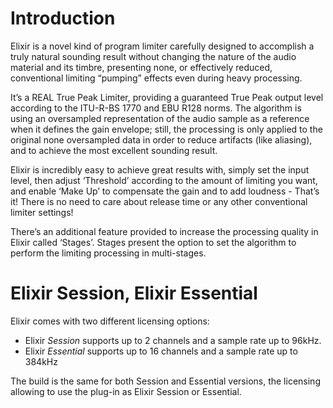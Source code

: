 # Introduction

Elixir is a novel kind of program limiter carefully designed to accomplish a truly natural sounding result without changing the nature of the audio material and its timbre, presenting none, or effectively reduced, conventional limiting “pumping” effects even during heavy processing.

It’s a REAL True Peak Limiter, providing a guaranteed True Peak output level according to the ITU-R-BS 1770 <!-- , the ITU-R-BS 1770-3 --> and EBU R128 norms.
The algorithm is using an oversampled representation of the audio sample as a reference when it defines the gain envelope; still, the processing is only applied to the original none oversampled data in order to reduce artifacts (like aliasing), and to achieve the most excellent sounding result.

Elixir is incredibly easy to achieve great results with, simply set the input level, then adjust ‘Threshold’ according  to the amount of limiting you want, and enable ‘Make Up’ to compensate the gain and to add loudness - That’s it!
There is no need to care about release time or any other conventional limiter settings!

There’s an additional feature provided to increase the processing quality in Elixir called ‘Stages’.
Stages present the option to set the algorithm to perform the limiting processing in multi-stages.

# Elixir Session, Elixir Essential

Elixir comes with two different licensing options:
- Elixir *Session* supports up to 2 channels and a sample rate up to 96kHz.
- Elixir *Essential* supports up to 16 channels and a sample rate up to 384kHz

The build is the same for both Session and Essential versions, the licensing allowing to use the plug-in as Elixir Session or Essential.